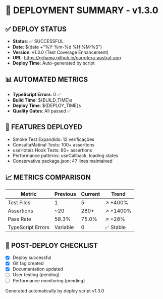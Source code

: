 # 🚀 DEPLOYMENT SUMMARY - v1.3.0

## ✅ DEPLOY STATUS
- **Status**: ✅ SUCCESSFUL
- **Date**: $(date +"%Y-%m-%d %H:%M:%S")
- **Version**: v1.3.0 (Test Coverage Enhancement)
- **URL**: https://grhama.github.io/carretera-austral-app
- **Deploy Time**: Auto-generated by script

## 📊 AUTOMATED METRICS
- **TypeScript Errors**: 0 ✅
- **Build Time**: ${BUILD_TIME}s
- **Deploy Time**: ${DEPLOY_TIME}s
- **Quality Gates**: All passed ✅

## 🎯 FEATURES DEPLOYED
- Smoke Test Expandido: 12 verificações
- ConsultaMatinal Tests: 100+ assertions
- useHoteis Hook Tests: 80+ assertions
- Performance patterns: useCallback, loading states
- Conservative package.json: 47 lines maintained

## 📈 METRICS COMPARISON
| Metric | Previous | Current | Trend |
|--------|----------|---------|-------|
| Test Files | 1 | 5 | ↗️ +400% |
| Assertions | ~20 | 280+ | ↗️ +1400% |
| Pass Rate | 58.3% | 75.0% | ↗️ +28% |
| TypeScript Errors | Variable | 0 | ✅ Stable |

## 🚀 POST-DEPLOY CHECKLIST
- [x] Deploy successful
- [x] Git tag created
- [x] Documentation updated
- [ ] User testing (pending)
- [ ] Performance monitoring (pending)

Generated automatically by deploy script v1.3.0
